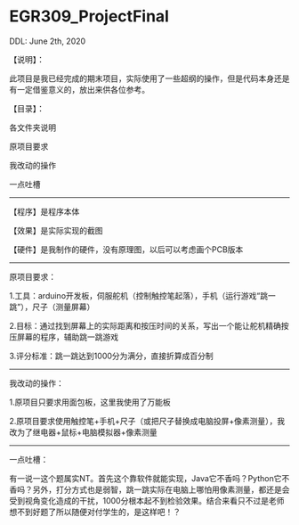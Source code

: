 # EGR309_ProjectFinal
DDL: June 2th, 2020

【说明】：

此项目是我已经完成的期末项目，实际使用了一些超纲的操作，但是代码本身还是有一定借鉴意义的，放出来供各位参考。

【目录】：

各文件夹说明

原项目要求

我改动的操作

一点吐槽

------------------------------------------------------------------------------------------------------------------------------------------------------------------------------

【程序】是程序本体

【效果】是实际实现的截图

【硬件】是我制作的硬件，没有原理图，以后可以考虑画个PCB版本

------------------------------------------------------------------------------------------------------------------------------------------------------------------------------

原项目要求：

1.工具：arduino开发板，伺服舵机（控制触控笔起落），手机（运行游戏“跳一跳”），尺子（测量屏幕）

2.目标：通过找到屏幕上的实际距离和按压时间的关系，写出一个能让舵机精确按压屏幕的程序，辅助跳一跳游戏

3.评分标准：跳一跳达到1000分为满分，直接折算成百分制

------------------------------------------------------------------------------------------------------------------------------------------------------------------------------

我改动的操作：

1.原项目只要求用面包板，这里我使用了万能板

2.原项目要求使用触控笔+手机+尺子（或把尺子替换成电脑投屏+像素测量），我改为了继电器+鼠标+电脑模拟器+像素测量

------------------------------------------------------------------------------------------------------------------------------------------------------------------------------


一点吐槽：

有一说一这个题属实NT。首先这个靠软件就能实现，Java它不香吗？Python它不香吗？另外，打分方式也是弱智，跳一跳实际在电脑上哪怕用像素测量，都还是会受到视角变化造成的干扰，1000分根本起不到检验效果。结合来看只不过是老师想不到好题了所以随便对付学生的，是这样吧！？
